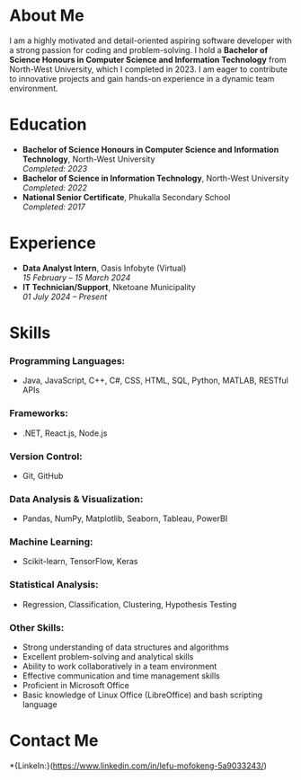 # About Me
I am a highly motivated and detail-oriented aspiring software developer with a strong passion for coding and problem-solving. I hold a **Bachelor of Science Honours in Computer Science and Information Technology** from North-West University, which I completed in 2023. I am eager to contribute to innovative projects and gain hands-on experience in a dynamic team environment.

# Education
- **Bachelor of Science Honours in Computer Science and Information Technology**, North-West University  
  _Completed: 2023_
- **Bachelor of Science in Information Technology**, North-West University  
  _Completed: 2022_
- **National Senior Certificate**, Phukalla Secondary School  
  _Completed: 2017_

# Experience
- **Data Analyst Intern**, Oasis Infobyte (Virtual)  
  _15 February – 15 March 2024_
- **IT Technician/Support**, Nketoane Municipality  
  _01 July 2024 – Present_

# Skills

### Programming Languages:
- Java, JavaScript, C++, C#, CSS, HTML, SQL, Python, MATLAB, RESTful APIs

### Frameworks:
- .NET, React.js, Node.js

### Version Control:
- Git, GitHub

### Data Analysis & Visualization:
- Pandas, NumPy, Matplotlib, Seaborn, Tableau, PowerBI

### Machine Learning:
- Scikit-learn, TensorFlow, Keras

### Statistical Analysis:
- Regression, Classification, Clustering, Hypothesis Testing

### Other Skills:
- Strong understanding of data structures and algorithms
- Excellent problem-solving and analytical skills
- Ability to work collaboratively in a team environment
- Effective communication and time management skills
- Proficient in Microsoft Office
- Basic knowledge of Linux Office (LibreOffice) and bash scripting language

# Contact Me
*{LinkeIn:}(https://www.linkedin.com/in/lefu-mofokeng-5a9033243/)
